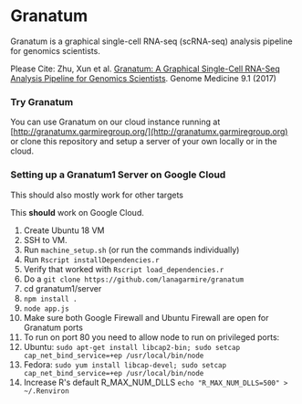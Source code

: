 # Granatum

Granatum is a graphical single-cell RNA-seq (scRNA-seq) analysis pipeline for genomics scientists.

Please Cite: Zhu, Xun et al. [Granatum: A Graphical Single-Cell RNA-Seq Analysis Pipeline for Genomics Scientists](https://genomemedicine.biomedcentral.com/articles/10.1186/s13073-017-0492-3). Genome Medicine 9.1 (2017)

### Try Granatum

You can use Granatum on our cloud instance running at [http://granatumx.garmiregroup.org/](http://granatumx.garmiregroup.org) or clone this repository and setup a server of your own locally or in the cloud.

### Setting up a Granatum1 Server on Google Cloud

This should also mostly work for other targets

This **should** work on Google Cloud.

1.  Create Ubuntu 18 VM
2.  SSH to VM.
3.  Run `machine_setup.sh` (or run the commands individually)
4.  Run `Rscript installDependencies.r`
5.  Verify that worked with `Rscript load_dependencies.r`
6.  Do a `git clone https://github.com/lanagarmire/granatum`
7.  cd granatum1/server
8.  `npm install .`
9.  `node app.js`
10. Make sure both Google Firewall and Ubuntu Firewall are open for Granatum ports
11. To run on port 80 you need to allow node to run on privileged ports:
12. Ubuntu: `sudo apt-get install libcap2-bin; sudo setcap cap_net_bind_service=+ep /usr/local/bin/node`
13. Fedora: `sudo yum install libcap-devel; sudo setcap cap_net_bind_service=+ep /usr/local/bin/node`
14. Increase R's default R_MAX_NUM_DLLS `echo "R_MAX_NUM_DLLS=500" > ~/.Renviron`
